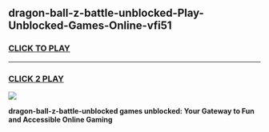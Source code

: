 
## dragon-ball-z-battle-unblocked-Play-Unblocked-Games-Online-vfi51
<h3>
<a href="https://premium76.site?title=dragon-ball-z-battle-unblocked&ref=25A">CLICK TO PLAY</a></h3>
<hr>

<h3>
<a href="https://premium76.site?title=dragon-ball-z-battle-unblocked&ref=25A">CLICK 2 PLAY</a>
  
</h3>

<a href="https://premium76.site?title=dragon-ball-z-battle-unblocked&ref=25A"><img src="https://clearcache.store/games.png"></a>


**dragon-ball-z-battle-unblocked games unblocked: Your Gateway to Fun and Accessible Online Gaming**
